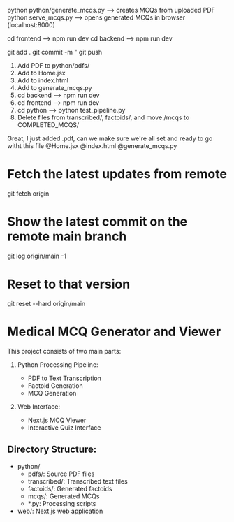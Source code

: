 python python/generate_mcqs.py --> creates MCQs from uploaded PDF
python serve_mcqs.py --> opens generated MCQs in browser (localhost:8000)

cd frontend --> npm run dev
cd backend --> npm run dev

git add .
git commit -m "
git push



1. Add PDF to python/pdfs/
2. Add to Home.jsx
3. Add to index.html
4. Add to generate_mcqs.py
5. cd backend --> npm run dev
6. cd frontend --> npm run dev
7. cd python --> python test_pipeline.py
8. Delete files from transcribed/, factoids/, and move /mcqs to COMPLETED_MCQS/

Great, I just added .pdf, can we make sure we're all set and ready to go witht this file @Home.jsx @index.html @generate_mcqs.py 











# Fetch the latest updates from remote
git fetch origin

# Show the latest commit on the remote main branch
git log origin/main -1

# Reset to that version
git reset --hard origin/main


# Medical MCQ Generator and Viewer

This project consists of two main parts:

1. Python Processing Pipeline:
   - PDF to Text Transcription
   - Factoid Generation
   - MCQ Generation

2. Web Interface:
   - Next.js MCQ Viewer
   - Interactive Quiz Interface

## Directory Structure:
- python/
  - pdfs/: Source PDF files
  - transcribed/: Transcribed text files
  - factoids/: Generated factoids
  - mcqs/: Generated MCQs
  - *.py: Processing scripts
- web/: Next.js web application
